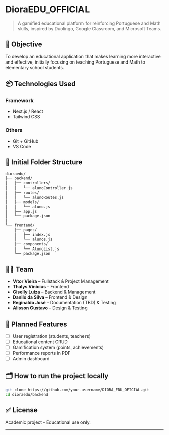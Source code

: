 # DioraEDU_OFFICIAL

> A gamified educational platform for reinforcing Portuguese and Math skills, inspired by Duolingo, Google Classroom, and Microsoft Teams.

## 🚀 Objective

To develop an educational application that makes learning more interactive and effective, initially focusing on teaching Portuguese and Math to elementary school students.

## 📦 Technologies Used

### Framework
- Next.js / React
- Tailwind CSS

### Others
- Git + GitHub
- VS Code

## 📁 Initial Folder Structure

```markdown
dioraedu/
├── backend/
│   ├── controllers/
│   │   └── alunoController.js
│   ├── routes/
│   │   └── alunoRoutes.js
│   ├── models/
│   │   └── aluno.js
│   ├── app.js
│   └── package.json
│
└── frontend/
    ├── pages/
    │   ├── index.js
    │   └── alunos.js
    ├── components/
    │   └── AlunoList.js
    └── package.json
```

## 🧑‍💻 Team
- **Vítor Vieira** – Fullstack & Project Management
- **Thalys Vinícius** – Frontend
- **Giselly Luiza** – Backend & Management
- **Danilo da Silva** – Frontend & Design
- **Reginaldo José** – Documentation (TBD) & Testing
- **Alisson Gustavo** – Design & Testing

## 📌 Planned Features
- [ ] User registration (students, teachers)
- [ ] Educational content CRUD
- [ ] Gamification system (points, achievements)
- [ ] Performance reports in PDF
- [ ] Admin dashboard

## 🗂️ How to run the project locally

```bash
git clone https://github.com/your-username/DIORA_EDU_OFICIAL.git
cd dioraedu/backend
```

## ✅ License

Academic project - Educational use only.

---
